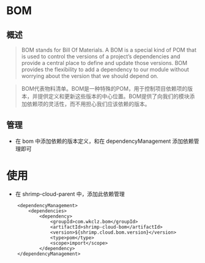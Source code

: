 # BOM

## 概述

> BOM stands for Bill Of Materials. A BOM is a special kind of POM that is used to control the versions of a project’s dependencies and provide a central place to define and update those versions. BOM provides the flexibility to add a dependency to our module without worrying about the version that we should depend on.

> BOM代表物料清单。BOM是一种特殊的POM，用于控制项目依赖项的版本，并提供定义和更新这些版本的中心位置。BOM提供了向我们的模块添加依赖项的灵活性，而不用担心我们应该依赖的版本。

## 管理

- 在 bom 中添加依赖的版本定义，和在 dependencyManagement 添加依赖管理即可

# 使用
- 在 shrimp-cloud-parent 中，添加此依赖管理
```
    <dependencyManagement>
        <dependencies>
            <dependency>
                <groupId>com.wkclz.bom</groupId>
                <artifactId>shrimp-cloud-bom</artifactId>
                <version>${shrimp.cloud.bom.version}</version>
                <type>pom</type>
                <scope>import</scope>
            </dependency>
    </dependencyManagement>

```